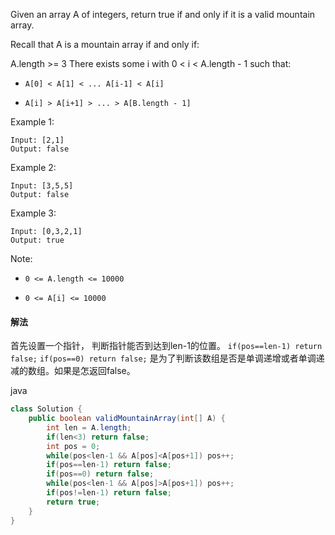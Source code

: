 Given an array A of integers, return true if and only if it is a valid mountain array.

Recall that A is a mountain array if and only if:

A.length >= 3
There exists some i with 0 < i < A.length - 1 such that:

* ```A[0] < A[1] < ... A[i-1] < A[i]```

* ```A[i] > A[i+1] > ... > A[B.length - 1]```

 

Example 1:
```
Input: [2,1]
Output: false
```
Example 2:
```
Input: [3,5,5]
Output: false
```
Example 3:
```
Input: [0,3,2,1]
Output: true
```

Note:

* ```0 <= A.length <= 10000```

* ```0 <= A[i] <= 10000 ```

#### 解法

首先设置一个指针，
判断指针能否到达到len-1的位置。
``` if(pos==len-1) return false; ```
``` if(pos==0) return false; ```
是为了判断该数组是否是单调递增或者单调递减的数组。如果是怎返回false。

java
```java
class Solution {
    public boolean validMountainArray(int[] A) {
        int len = A.length;
        if(len<3) return false;
        int pos = 0;
        while(pos<len-1 && A[pos]<A[pos+1]) pos++;
        if(pos==len-1) return false;
        if(pos==0) return false;
        while(pos<len-1 && A[pos]>A[pos+1]) pos++;
        if(pos!=len-1) return false;
        return true;
    }
}
```